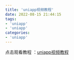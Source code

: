 ```yaml
---
title: 'uniapp视频教程'
date: 2022-08-15 21:44:15
tags:
- 'uniapp'
- 'uniapp'
categories:
- 'uniapp'
---
```


点击观看教程 ：[uniapp视频教程](https://www.bilibili.com/video/BV1BJ411W7pX?spm_id_from=333.999.0.0&vd_source=e598a8a77d7df8e2041a6c381dec06d1)

